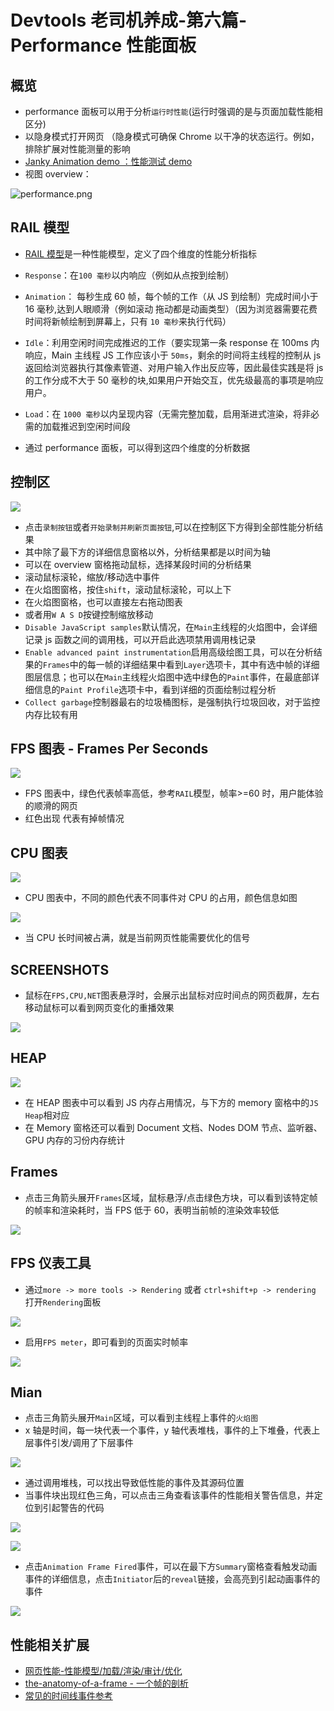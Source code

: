 # Devtools 老司机养成-第六篇- Performance 性能面板

## 概览

-   performance 面板可以用于分析`运行时性能`(运行时强调的是与页面加载性能相区分)
-   以隐身模式打开网页 （隐身模式可确保 Chrome 以干净的状态运行。例如，排除扩展对性能测量的影响
-   [Janky Animation demo ：性能测试 demo](https://googlechrome.github.io/devtools-samples/jank/)
-   视图 overview：

![performance.png](https://i.loli.net/2019/04/23/5cbf1d586fe21.png)

## RAIL 模型

-   [RAIL 模型](https://developers.google.com/web/fundamentals/performance/rail)是一种性能模型，定义了四个维度的性能分析指标
-   `Response`：在`100 毫秒`以内响应（例如从点按到绘制）
-   `Animation`： 每秒生成 60 帧，每个帧的工作（从 JS 到绘制）完成时间小于 16 毫秒,达到人眼顺滑（例如滚动 拖动都是动画类型）（因为浏览器需要花费时间将新帧绘制到屏幕上，只有 `10 毫秒`来执行代码）
-   `Idle`：利用空闲时间完成推迟的工作（要实现第一条 response 在 100ms 内响应，Main 主线程 JS 工作应该小于 `50ms`，剩余的时间将主线程的控制从 js 返回给浏览器执行其像素管道、对用户输入作出反应等，因此最佳实践是将 js 的工作分成不大于 50 毫秒的块,如果用户开始交互，优先级最高的事项是响应用户。
-   `Load`：在 `1000 毫秒`以内呈现内容（无需完整加载，启用渐进式渲染，将非必需的加载推迟到空闲时间段

-   通过 performance 面板，可以得到这四个维度的分析数据

## 控制区

![](https://i.loli.net/2019/05/01/5cc9642fa35b5.png)

-   点击`录制按钮`或者`开始录制并刷新页面按钮`,可以在控制区下方得到全部性能分析结果
-   其中除了最下方的详细信息窗格以外，分析结果都是以时间为轴
-   可以在 overview 窗格拖动鼠标，选择某段时间的分析结果
-   滚动鼠标滚轮，缩放/移动选中事件
-   在火焰图窗格，按住`shift`，滚动鼠标滚轮，可以上下
-   在火焰图窗格，也可以直接左右拖动图表
-   或者用`W A S D`按键控制缩放移动
-   `Disable JavaScript samples`默认情况，在`Main`主线程的火焰图中，会详细记录 js 函数之间的调用栈，可以开启此选项禁用调用栈记录
-   `Enable advanced paint instrumentation`启用高级绘图工具，可以在分析结果的`Frames`中的每一帧的详细结果中看到`Layer`选项卡，其中有选中帧的详细图层信息；也可以在`Main`主线程火焰图中选中绿色的`Paint`事件，在最底部详细信息的`Paint Profile`选项卡中，看到详细的页面绘制过程分析
-   `Collect garbage`控制器最右的垃圾桶图标，是强制执行垃圾回收，对于监控内存比较有用

## FPS 图表 - Frames Per Seconds

![](https://i.loli.net/2019/05/05/5ccee0f3335be.png)

-   FPS 图表中，绿色代表帧率高低，参考`RAIL`模型，帧率>=60 时，用户能体验的顺滑的网页
-   红色出现 代表有掉帧情况

## CPU 图表

![](https://i.loli.net/2019/05/05/5ccee13cd4479.png)

-   CPU 图表中，不同的颜色代表不同事件对 CPU 的占用，颜色信息如图

![](https://i.loli.net/2019/05/05/5ccee05903554.png)

-   当 CPU 长时间被占满，就是当前网页性能需要优化的信号

## SCREENSHOTS

-   鼠标在`FPS,CPU,NET`图表悬浮时，会展示出鼠标对应时间点的网页截屏，左右移动鼠标可以看到网页变化的重播效果

![](https://i.loli.net/2019/05/05/5ccee37b9a4b3.gif)

## HEAP

![](https://i.loli.net/2019/05/05/5ccee6f4b968d.png)

-   在 HEAP 图表中可以看到 JS 内存占用情况，与下方的 memory 窗格中的`JS Heap`相对应
-   在 Memory 窗格还可以看到 Document 文档、Nodes DOM 节点、监听器、GPU 内存的习份内存统计

## Frames

-   点击三角箭头展开`Frames`区域，鼠标悬浮/点击绿色方块，可以看到该特定帧的帧率和渲染耗时，当 FPS 低于 60，表明当前帧的渲染效率较低

![](https://i.loli.net/2019/05/05/5ccee92a52b29.png)

## FPS 仪表工具

-   通过`more -> more tools -> Rendering` 或者 `ctrl+shift+p -> rendering` 打开`Rendering`面板

![](https://i.loli.net/2019/05/05/5ccee9d226d2e.png)

-   启用`FPS meter`，即可看到的页面实时帧率

![](https://i.loli.net/2019/05/05/5cceeb3144e12.gif)

## Mian

-   点击三角箭头展开`Main`区域，可以看到主线程上事件的`火焰图`
-   x 轴是时间，每一块代表一个事件，y 轴代表堆栈，事件的上下堆叠，代表上层事件引发/调用了下层事件

![](https://i.loli.net/2019/05/05/5cceec8b11f7f.png)

-   通过调用堆栈，可以找出导致低性能的事件及其源码位置
-   当事件块出现红色三角，可以点击三角查看该事件的性能相关警告信息，并定位到引起警告的代码

![](https://i.loli.net/2019/05/05/5cceef6801439.png)

![](https://i.loli.net/2019/05/05/5ccef1a7c2c2a.gif)

-   点击`Animation Frame Fired`事件，可以在最下方`Summary`窗格查看触发动画事件的详细信息，点击`Initiator`后的`reveal`链接，会高亮到引起动画事件的事件

![](https://i.loli.net/2019/05/05/5ccef012a3dba.gif)

## 性能相关扩展

-   [网页性能-性能模型/加载/渲染/审计/优化](https://developers.google.com/web/fundamentals/performance/why-performance-matters/)
-   [the-anatomy-of-a-frame - 一个帧的剖析](https://aerotwist.com/blog/the-anatomy-of-a-frame/)
-   [常见的时间线事件参考](https://developers.google.com/web/tools/chrome-devtools/evaluate-performance/performance-reference)
